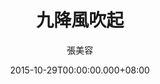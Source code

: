 ---
issue: 145
title: 九降風吹起
author: 張美容
language: 海陸
date: 2015-10-29T00:00:00.000+08:00
topic: 文史
difficulty: 1
wikidata: Q98095984
wikidata_link: https://www.wikidata.org/wiki/Q98095984
author_wikidata_link: https://www.wikidata.org/wiki/Q98096319
author_wikidata: Q98096319
---